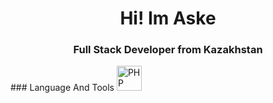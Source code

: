 <div id="header" align="center">
  <h1>Hi! Im Aske</h1>
  <h3>Full Stack Developer from Kazakhstan</h3>
  
</div>
### Language And Tools
<img src="https://cdn.jsdelivr.net/gh/devicons/devicon/icons/php/php-original.svg" title="PHP" width="40" height="40">

